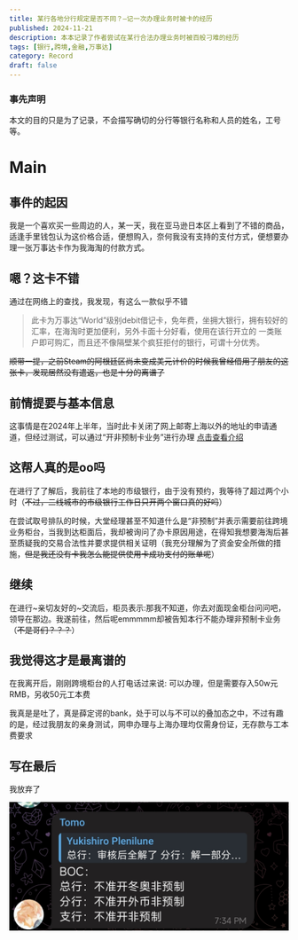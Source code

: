 ```yaml
---
title: 某行各地分行规定是否不同？—记一次办理业务时被卡的经历
published: 2024-11-21
description: 本本记录了作者尝试在某行合法办理业务时被百般刁难的经历
tags: [银行,跨境,金融,万事达]
category: Record
draft: false
---
```


### 事先声明

本文的目的只是为了记录，不会描写确切的分行等银行名称和人员的姓名，工号等。

# Main
## 事件的起因

   我是一个喜欢买一些周边的人，某一天，我在亚马逊日本区上看到了不错的商品，适逢手里钱包认为这价格合适，便想购入，奈何我没有支持的支付方式，便想要办理一张万事达卡作为我海淘的付款方式。

## 嗯？这卡不错

通过在网络上的查找，我发现，有这么一款似乎不错

> 此卡为万事达“World”级别debit借记卡，免年费，坐拥大银行，拥有较好的汇率，在海淘时更加便利，另外卡面十分好看，使用在该行开立的 一类账户即可购汇，而且还不像隔壁某个疯狂拒付的银行，可谓十分优秀。

~~顺带一提，之前Steam的阿根廷区尚未变成美元计价的时候我曾经借用了朋友的这张卡，发现居然没有遣返，也是十分的离谱了~~

## 前情提要与基本信息

这事情是在2024年上半年，当时此卡关闭了网上邮寄上海以外的地址的申请通道，但经过测试，可以通过“开非预制卡业务”进行办理 [点击查看介绍](https://t.me/DocOfCard/2145)

## 这帮人真的是oo吗

在进行了了解后，我前往了本地的市级银行，由于没有预约，我等待了超过两个小时（~~不过，二线城市的市级银行工作日只开两个窗口真的好吗~~）

在尝试取号排队的时候，大堂经理甚至不知道什么是“非预制”并表示需要前往跨境业务柜台，当我到达柜面后，我却被询问了办卡原因用途，在得知我想要海淘后甚至质疑我的交易合法性并要求提供相关证明（我充分理解为了资金安全所做的措施，~~但是我还没有卡我怎么能提供使用卡成功支付的账单呢~~）

## 继续

在进行~亲切友好的~交流后，柜员表示:那我不知道，你去对面现金柜台问问吧，领导在那边。我遂前往，然后呢emmmmm却被告知本行不能办理非预制卡业务（~~不是哥们？？？~~）

## 我觉得这才是最离谱的

在我离开后，刚刚跨境柜台的人打电话过来说: 可以办理，但是需要存入50w元RMB，另收50元工本费

我真是是吐了，真是薛定谔的bank，处于可以与不可以的叠加态之中，不过有趣的是，经过我朋友的亲身测试，网申办理与上海办理均仅需身份证，无存款与工本费要求

## 写在最后

我放弃了

![image](./cob.jpg)